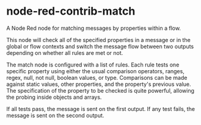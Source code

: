 # node-red-contrib-match
A Node Red node for matching messages by properties within a flow.

This node will check all of the specified properties in a message or in the global or flow contexts
and switch the message flow between two outputs depending on whether all rules are met or not.

The match node is configured with a list of rules.  Each rule tests one specific property using either the usual comparison operators, ranges, regex, null, not null, boolean values, or type.  Comparisons can be made against static values, other properties, and the property's previous value.  The specification of the property to be checked is quite powerful, allowing the probing inside objects and arrays.

If all tests pass, the message is sent on the first output.  If any test fails, the message is sent on the second output.
